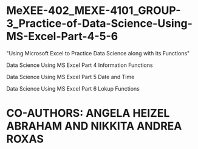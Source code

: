 # MeXEE-402_MEXE-4101_GROUP-3_Practice-of-Data-Science-Using-MS-Excel-Part-4-5-6
"Using Microsoft Excel to Practice Data Science along with its Functions"

Data Science Using MS Excel Part 4 Information Functions

Data Science Using MS Excel Part 5 Date and Time

Data Science Using MS Excel Part 6 Lokup Functions

# **CO-AUTHORS: ANGELA HEIZEL ABRAHAM AND NIKKITA ANDREA ROXAS**
